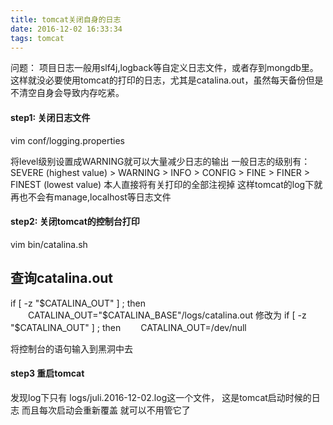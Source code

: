 ```yaml
---
title: tomcat关闭自身的日志
date: 2016-12-02 16:33:34
tags: tomcat
---
```


问题： 项目日志一般用slf4j,logback等自定义日志文件，或者存到mongdb里。这样就没必要使用tomcat的打印的日志，尤其是catalina.out，虽然每天备份但是不清空自身会导致内存吃紧。

<h4>step1: 关闭日志文件</h4>
 vim  conf/logging.properties

 将level级别设置成WARNING就可以大量减少日志的输出
 一般日志的级别有： SEVERE (highest value) > WARNING > INFO > CONFIG > FINE > FINER > FINEST (lowest value)
 本人直接将有关打印的全部注视掉 这样tomcat的log下就再也不会有manage,localhost等日志文件
 <!--more-->

<h4>step2: 关闭tomcat的控制台打印</h4>

 vim  bin/catalina.sh

 查询catalina.out
 - 
 if [ -z "$CATALINA_OUT" ] ; then
　　CATALINA_OUT="$CATALINA_BASE"/logs/catalina.out
修改为
 if [ -z "$CATALINA_OUT" ] ; then
　　CATALINA_OUT=/dev/null

将控制台的语句输入到黑洞中去

<h4>step3 重启tomcat </h4>

发现log下只有 logs/juli.2016-12-02.log这一个文件， 这是tomcat启动时候的日志 而且每次启动会重新覆盖 就可以不用管它了

